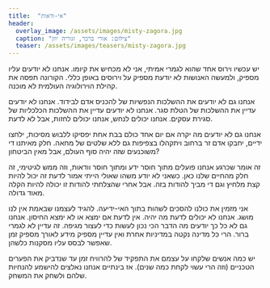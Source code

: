 ```yaml
---
title:  "אי-ודאות"
header:
  overlay_image: /assets/images/misty-zagora.jpg
  caption: "צילום: אורי ברכר, זגוריה יוון"
  teaser: /assets/images/teasers/misty-zagora.jpg
---
```

יש עכשיו וירוס אחד שהוא לגמרי אמיתי, אני לא מכחיש את קיומו.<!--more-->
אנחנו לא יודעים עליו מספיק, ולמעשה האנושות לא יודעת מספיק על וירוסים באופן כללי.
הקורונה תפסה את קהילת הוירולוגיה העולמית לא מוכנה.

אנחנו גם לא יודעים את ההשלכות הנפשיות של להכניס אדם לבידוד.
אנחנו לא יודעים עדיין את ההשלכות של הטלת סגר.
אנחנו לא יודעים עדיין את ההשלכות הכלכליות של סגירת עסקים.
אנחנו יכולים לנחש, אנחנו יכולים לחזות, אבל לא לדעת.

אנחנו גם לא יודעים מה יקרה אם יום אחד כולם בבת אחת יפסיקו ללבוש מסיכות,
ילחצו ידיים, יחבקו אדם זר ברחוב ויתקהלו בצפיפות גם ללא שלטים של מחאה.
חלק מאיתנו די משוכנעים שזה יהיה סוף העולם, אבל מאין הביטחון?

זה אומר שכרגע אנחנו פועלים מתוך חוסר ידע ומתוך חוסר וודאות, וזה ממש לגיטימי, זה חלק מהחיים שלנו כאן.
כשאני לא יודע משהו שאולי הייתי אמור לדעת זה יכול להיות קצת מלחיץ וגם די מביך להודות בזה.
אבל אחרי שהצלחתי להודות זו יכולה להיות הקלה מאוד גדולה.

אני מזמין את כולנו להסכים לשהות בתוך האי-ידיעה. להגיד לעצמנו שבאמת אין לנו מושג.
אנחנו לא יכולים לדעת מה יהיה. אין לדעת אם ימצא או לא ימצא החיסון.
אנחנו גם לא כל כך יודעים מה הדבר הכי נכון לעשות כדי לעצור מגיפה. זה עדיין לא לגמרי ברור.
הרי כל מדינה נקטה במדיניות אחרת ואין עדיין מספיק מידע לאורך מספיק זמן שאפשר לבסס עליו מסקנות כלשהן.

יש כמה אנשים שלקחו על עצמם את התפקיד של להרוויח זמן
עד שנדביק את הפערים הטכניים (וזה הרי עשוי לקחת כמה שנים).
אז בינתיים אנחנו נאלצים להישמע להנחיות שלהם ולשחק את המשחק.
